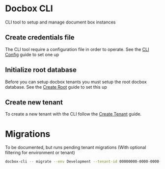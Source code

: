 # Docbox CLI

CLI tool to setup and manage document box instances

## Create credentials file

The CLI tool require a configuration file in order to operate. See the [CLI Config](https://docbox-nz.pages.dev/docs/guides/setup/cli-config) guide to set one up

## Initialize root database

Before you can setup docbox tenants you must setup the root docbox database. See the [Create Root](https://docbox-nz.pages.dev/docs/guides/setup/create-root) guide to set this up

## Create new tenant

To create a new tenant with the CLI follow the [Create Tenant](https://docbox-nz.pages.dev/docs/guides/setup/create-tenant) guide.

# Migrations

To be documented, but runs pending tenant migrations (With optional filtering for environment or tenant) 

```sh
docbox-cli -- migrate --env Development --tenant-id 00000000-0000-0000-0000-000000000000
```